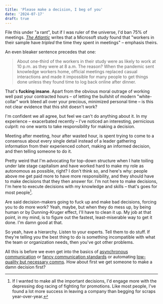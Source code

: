 ```yaml
---
title: 'Please make a decision, I beg of you'
date: '2024-07-17'
draft: true
---
```

File this under "a rant", but if I was ruler of the universe, I'd ban 75% of meetings. [*The Atlantic*](https://www.theatlantic.com/ideas/archive/2024/07/white-collar-meetings-more-frequent/678941/) writes that a Microsoft study found that "workers in their sample have *tripled* the time they spent in meetings" – emphasis theirs. 

An even bleaker sentence precedes that one:

> About one-third of the workers in their study were as likely to work at 10 p.m. as they were at 8 a.m. The reason? When the pandemic sent knowledge workers home, official meetings replaced casual interactions and made it impossible for many people to get things done unless they found time to log back online after dinner.

That's **fucking insane**. Apart from the obvious moral outrage of working well past your contracted hours – of letting the bullshit of modern "white-collar" work bleed all over your precious, minimized personal time – is this not clear evidence that this shit doesn't work? 

I'm confident we all agree, but feel we can't do anything about it. In my experience – exacerbated recently – I've noticed an interesting, pernicious culprit: no one wants to take responsibility for making a decision. 

Meeting after meeting, hour after wasted hour, is spent trying to come to a consensus about every single detail instead of a leader gathering information from their experienced cohort, making an informed decision, and then telling someone to do it.

Pretty weird that I'm advocating for top-down structure when I hate toiling under late stage capitalism and have worked hard to make my role as autonomous as possible, right? I don't think so, and here's why: people above me get paid more to have more responsibility, and they should have to make decisions that they then answer for. I'm not here to make decisions, I'm here to execute decisions with my knowledge and skills – that's goes for most people[^1].

Are said decision-makers going to fuck up and make bad decisions, forcing you to do more work? Yeah, maybe, but when they do mess up, by being human or by Dunning-Kruger effect, I'll have to clean it up. My job at that point, in my mind, is to figure out the fastest, least-miserable way to get it done. I'm damn good at that.

So yeah, have a hierarchy. Listen to your experts. Tell them to do stuff. If they're telling you the best thing to do is something incompatible with what the team or organization needs, then you've got other problems.

All this is before we even get into the basics of [asynchronous communication](https://calnewport.com/should-this-meeting-have-been-an-email/) or [fancy communication standards](https://www.axioshq.com/research/smart-brevity-communication-checklist) or automating [low-quality but necessary comms](https://slack.com/apps/A0L6ELY4E-standup-bot). How about first we get someone to make a damn decision first?

[^1]: If I wanted to make all the important decisions, I'd engage more with the depressing dog racing of fighting for promotions. Like most people, I've found a lot more success in leaving a company than begging for scraps year-over-year.